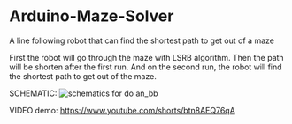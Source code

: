# Arduino-Maze-Solver
A line following robot that can find the shortest path to get out of a maze

First the robot will go through the maze with LSRB algorithm. Then the path will be shorten after the  first run. 
And on the second run, the robot will find the shortest path to get out of the maze.

SCHEMATIC:
![schematics for do an_bb](https://user-images.githubusercontent.com/83866371/212056773-eef3780a-83e0-4a98-997b-3b195394c5f5.jpg)

VIDEO demo:
https://www.youtube.com/shorts/btn8AEQ76qA
